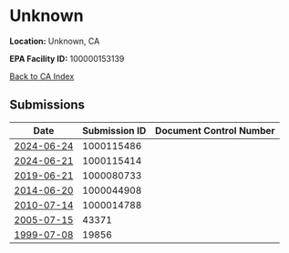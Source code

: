 # Unknown

**Location:** Unknown, CA

**EPA Facility ID:** 100000153139

[Back to CA Index](../../index.md)

## Submissions

| Date | Submission ID | Document Control Number |
|------|--------------|-------------------------|
| [2024-06-24](submissions/1000115486.md) | 1000115486 |  |
| [2024-06-21](submissions/1000115414.md) | 1000115414 |  |
| [2019-06-21](submissions/1000080733.md) | 1000080733 |  |
| [2014-06-20](submissions/1000044908.md) | 1000044908 |  |
| [2010-07-14](submissions/1000014788.md) | 1000014788 |  |
| [2005-07-15](submissions/43371.md) | 43371 |  |
| [1999-07-08](submissions/19856.md) | 19856 |  |
